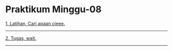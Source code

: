 # Praktikum Minggu-08

[1. Latihan, Cari apaan cieee.](latihan.md)

---

[2. Tugas, wait.](tugas.md)

---